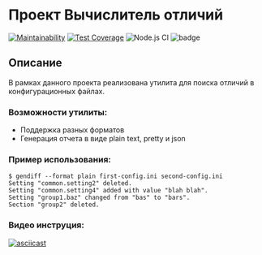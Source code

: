 # Проект Вычислитель отличий 
[![Maintainability](https://api.codeclimate.com/v1/badges/eac5ac9826a6852cf914/maintainability)](https://codeclimate.com/github/EvgeniyKoch/frontend-project-lvl2/maintainability) [![Test Coverage](https://api.codeclimate.com/v1/badges/eac5ac9826a6852cf914/test_coverage)](https://codeclimate.com/github/EvgeniyKoch/frontend-project-lvl2/test_coverage)
![Node.js CI](https://github.com/EvgeniyKoch/frontend-project-lvl2/workflows/Node.js%20CI/badge.svg)
<img src="https://img.shields.io/github/languages/code-size/EvgeniyKoch/frontend-project-lvl2" alt="badge" />

## Описание
В рамках данного проекта реализована утилита для поиска отличий в конфигурационных файлах.

### Возможности утилиты:

- Поддержка разных форматов
- Генерация отчета в виде plain text, pretty и json

### Пример использования:
```
$ gendiff --format plain first-config.ini second-config.ini
Setting "common.setting2" deleted.
Setting "common.setting4" added with value "blah blah".
Setting "group1.baz" changed from "bas" to "bars".
Section "group2" deleted.
```
### Видео инструция:

[![asciicast](https://asciinema.org/a/WG5vq8vZK5bEXg0RUq3HPlAef.svg)](https://asciinema.org/a/WG5vq8vZK5bEXg0RUq3HPlAef)
